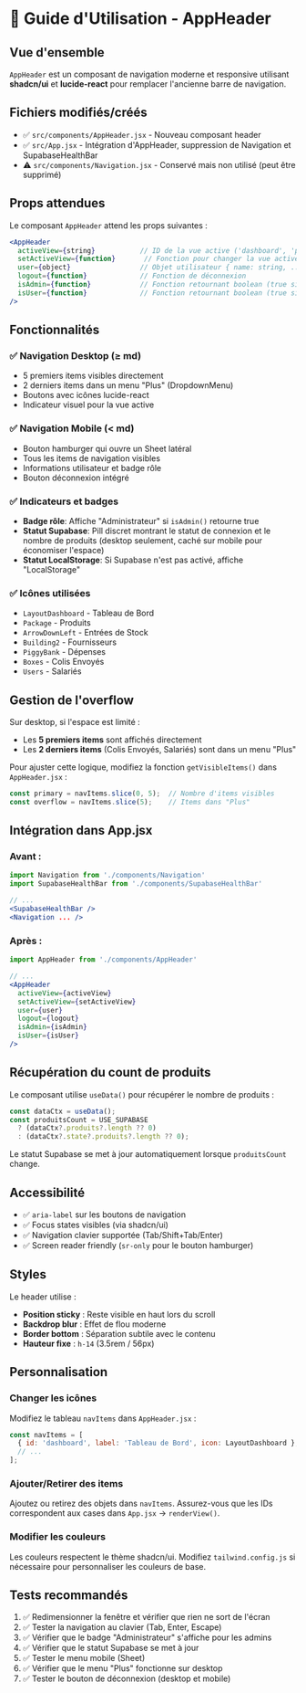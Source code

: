 # 📘 Guide d'Utilisation - AppHeader

## Vue d'ensemble

`AppHeader` est un composant de navigation moderne et responsive utilisant **shadcn/ui** et **lucide-react** pour remplacer l'ancienne barre de navigation.

## Fichiers modifiés/créés

- ✅ `src/components/AppHeader.jsx` - Nouveau composant header
- ✅ `src/App.jsx` - Intégration d'AppHeader, suppression de Navigation et SupabaseHealthBar
- ⚠️ `src/components/Navigation.jsx` - Conservé mais non utilisé (peut être supprimé)

## Props attendues

Le composant `AppHeader` attend les props suivantes :

```jsx
<AppHeader
  activeView={string}           // ID de la vue active ('dashboard', 'products', etc.)
  setActiveView={function}       // Fonction pour changer la vue active
  user={object}                 // Objet utilisateur { name: string, ... }
  logout={function}             // Fonction de déconnexion
  isAdmin={function}            // Fonction retournant boolean (true si admin)
  isUser={function}             // Fonction retournant boolean (true si user)
/>
```

## Fonctionnalités

### ✅ Navigation Desktop (≥ md)
- 5 premiers items visibles directement
- 2 derniers items dans un menu "Plus" (DropdownMenu)
- Boutons avec icônes lucide-react
- Indicateur visuel pour la vue active

### ✅ Navigation Mobile (< md)
- Bouton hamburger qui ouvre un Sheet latéral
- Tous les items de navigation visibles
- Informations utilisateur et badge rôle
- Bouton déconnexion intégré

### ✅ Indicateurs et badges
- **Badge rôle**: Affiche "Administrateur" si `isAdmin()` retourne true
- **Statut Supabase**: Pill discret montrant le statut de connexion et le nombre de produits (desktop seulement, caché sur mobile pour économiser l'espace)
- **Statut LocalStorage**: Si Supabase n'est pas activé, affiche "LocalStorage"

### ✅ Icônes utilisées
- `LayoutDashboard` - Tableau de Bord
- `Package` - Produits
- `ArrowDownLeft` - Entrées de Stock
- `Building2` - Fournisseurs
- `PiggyBank` - Dépenses
- `Boxes` - Colis Envoyés
- `Users` - Salariés

## Gestion de l'overflow

Sur desktop, si l'espace est limité :
- Les **5 premiers items** sont affichés directement
- Les **2 derniers items** (Colis Envoyés, Salariés) sont dans un menu "Plus"

Pour ajuster cette logique, modifiez la fonction `getVisibleItems()` dans `AppHeader.jsx` :

```jsx
const primary = navItems.slice(0, 5);  // Nombre d'items visibles
const overflow = navItems.slice(5);    // Items dans "Plus"
```

## Intégration dans App.jsx

### Avant :
```jsx
import Navigation from './components/Navigation'
import SupabaseHealthBar from './components/SupabaseHealthBar'

// ...
<SupabaseHealthBar />
<Navigation ... />
```

### Après :
```jsx
import AppHeader from './components/AppHeader'

// ...
<AppHeader
  activeView={activeView}
  setActiveView={setActiveView}
  user={user}
  logout={logout}
  isAdmin={isAdmin}
  isUser={isUser}
/>
```

## Récupération du count de produits

Le composant utilise `useData()` pour récupérer le nombre de produits :

```jsx
const dataCtx = useData();
const produitsCount = USE_SUPABASE 
  ? (dataCtx?.produits?.length ?? 0)
  : (dataCtx?.state?.produits?.length ?? 0);
```

Le statut Supabase se met à jour automatiquement lorsque `produitsCount` change.

## Accessibilité

- ✅ `aria-label` sur les boutons de navigation
- ✅ Focus states visibles (via shadcn/ui)
- ✅ Navigation clavier supportée (Tab/Shift+Tab/Enter)
- ✅ Screen reader friendly (`sr-only` pour le bouton hamburger)

## Styles

Le header utilise :
- **Position sticky** : Reste visible en haut lors du scroll
- **Backdrop blur** : Effet de flou moderne
- **Border bottom** : Séparation subtile avec le contenu
- **Hauteur fixe** : `h-14` (3.5rem / 56px)

## Personnalisation

### Changer les icônes

Modifiez le tableau `navItems` dans `AppHeader.jsx` :

```jsx
const navItems = [
  { id: 'dashboard', label: 'Tableau de Bord', icon: LayoutDashboard },
  // ...
];
```

### Ajouter/Retirer des items

Ajoutez ou retirez des objets dans `navItems`. Assurez-vous que les IDs correspondent aux cases dans `App.jsx` → `renderView()`.

### Modifier les couleurs

Les couleurs respectent le thème shadcn/ui. Modifiez `tailwind.config.js` si nécessaire pour personnaliser les couleurs de base.

## Tests recommandés

1. ✅ Redimensionner la fenêtre et vérifier que rien ne sort de l'écran
2. ✅ Tester la navigation au clavier (Tab, Enter, Escape)
3. ✅ Vérifier que le badge "Administrateur" s'affiche pour les admins
4. ✅ Vérifier que le statut Supabase se met à jour
5. ✅ Tester le menu mobile (Sheet)
6. ✅ Vérifier que le menu "Plus" fonctionne sur desktop
7. ✅ Tester le bouton de déconnexion (desktop et mobile)

